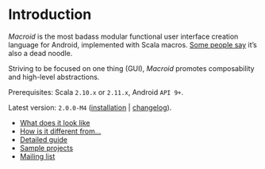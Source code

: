 # Introduction

*Macroid* is the most badass modular functional user interface creation language for Android, implemented with Scala macros.
[Some people say](http://www.urbandictionary.com/define.php?term=macroid) it’s also a dead noodle.

Striving to be focused on one thing (GUI), *Macroid* promotes composability and high-level abstractions.

Prerequisites: Scala `2.10.x` or `2.11.x`, Android `API 9+`.

Latest version: `2.0.0-M4` ([installation](Installation.html) | [changelog](Changelog.md)).

* [What does it look like](Tutorial.html)
* [How is it different from...](Differences.html)
* [Detailed guide](Guide.html)
* [Sample projects](Samples.html)
* [Mailing list](https://groups.google.com/forum/#!forum/macroid)